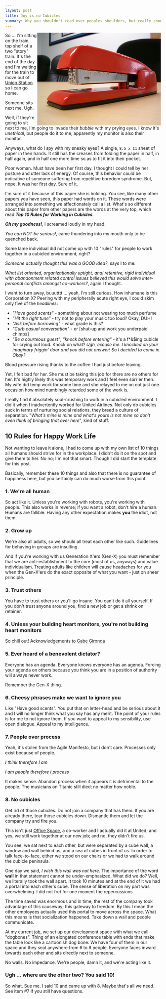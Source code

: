 ```yaml
---
layout: post
title: Joy is no Cubicles
summary: Why you shouldn't read over peoples shoulders, but really shouldn't be an ass
---
```


<img src="/images/articles/work/red-stapler.jpg" align="right" height="300" width="400" class="article">

So ... I'm sitting on the train, top shelf of a two "story" train. It's the end of the day and I'm waiting for the train to move out of [Union Station](http://tinyurl.com/3lnpl7) so I can go home.

Someone sits next me. Ugh.

Well, if they're going to sit next to me, I'm going to invade their *bubble* with my prying eyes. I know it's *unethical*, but people do it to me; apparently my monitor is also their monitor.

Anyways, what do I spy with my sneaky eyes? A single, `8.5 x 11` sheet of paper in their hands. It still has the creases from folding the paper in half, in half again, and in half one more time so as to fit it into their pocket.

Poor woman. Must have been her first day. I thought I could tell by her posture and utter lack of energy. Of course, this behavior could be indicative of someone suffering from repetitive boredom syndrome. But, nope. It was her first day. Sure of it.

I'm sure of it because of this paper she is holding. You see, like many other papers you have seen, this paper had words on it. These words were arranged into something we affectionately call a list. What's so different about this paper from other papers are the words at the very top, which read ***Top 10 Rules for Working in Cubicles***.

***Oh my goodness!***, I screamed loudly in my head.

*You can NOT be serious!*, came thundering into my mouth only to be quenched back.

Some lame individual did not come up with 10 "rules" for people to work together in a cubicled environment, right?

*Someone actually thought this was a GOOD idea?*, says I to me.

*What list oriented, organizationally uptight, anal retentive, rigid individual with abandonment related control issues believed this would solve inter-personal conflicts amongst co-workers?*, again I thought.

I want to turn away, buuutttt ... yeah, I'm still curious. How inhumane is this Corporation X? Peering with my peripherally acute right eye, I could skim only five of the *headlines*:

* *"Have good scents"* - something about not wearing too much perfume
* *"Hit the right tune"* - try not to play your music too loud? Okay, DUH!
* *"Ask before borrowing"* - what grade is this?
* *"Curb casual conversation"* - or \[shut-up and work you underpaid chimps\]
* *"Be a courteous guest"*, *"knock before entering"* - it's a f\*&$ing cubicle for crying out loud. Knock on what? *Ugh, excuse me. I knocked on your imaginary friggin' door and you did not answer! So I decided to come in. Okay?*

Blood pressure rising thanks to the coffee I had just before leaving.

Yet, I felt bad for her. She must be taking this job for there are no others for her. It's highly likely this was temporary work and I feel even sorrier then. My wife did temp work for some time and she relayed to me on not just one occasion how mind numbingly retarded some of the work is.

I really find it absolutely soul-crushing to work in a cubicled environment. I did it when I inadvertently worked for United Airlines. Not only do cubicles suck in terms of nurturing social relations, they breed a culture of separation. "*What's mine is mine and what's yours is not mine so don't even think of bringing that over here*", kind of stuff.

## 10 Rules for Happy Work Life

Not wanting to leave it alone, I had to come up with my own list of 10 things all humans should strive for in the workplace. I didn't do it on the spot and give them to her. No no; I'm not that smart. Though I did start the template for this post.

Basically, remember these 10 things and also that there is no guarantee of happiness here, but you certainly can do much worse from this point.

### 1. We're all human

So act like it. Unless you're working with robots, you're working with people. This also works in reverse; if you want a robot, don't hire a human. Humans are fallible. Having any other expectation makes **you** the idiot, not them.

### 2. Grow up

We're also all adults, so we should all treat each other like such. Guidelines for behaving in groups are insulting.

And if you're working with us Generation X'ers (Gen-X) you must remember that we are anti-establishment to the core (most of us, anyways) and value individualism. Treating adults like children will cause headaches for you when the Gen-X'ers do the exact opposite of what you want - just on sheer principle.

### 3. Trust others

You have to trust others or you'll go insane. You can't do it all yourself. If you don't trust anyone around you, find a new job or get a shrink on retainer.

### 4. Unless your building heart monitors, you're not building heart monitors

So chill out! Acknowledgements to [Gabe Gironda](http://gabriel.gironda.org/)

### 5. Ever heard of a benevolent dictator?

Everyone has an agenda. Everyone knows everyone has an agenda. Forcing your agenda on others because you think you are in a position of authority will always never work.

Remember the Gen-X thing.

### 6. Cheesy phrases make we want to ignore you

Like "Have good scents". You put that on letter-head and be serious about it and I will no longer think what you say has any merit. The point of your rules is for me to not ignore them. If you want to appeal to my sensibility, use open dialogue. Appeal to my intelligence.

### 7. People over process

Yeah, it's stolen from the Agile Manifesto, but i don't care. Processes only exist because of people.

*I think therefore I am*

*I am people therefore I process*

It makes sense. Abandon process when it appears it is detrimental to the people. The musicians on Titanic still died; no matter how noble.

### 8. No cubicles

Get rid of those cubicles. Do not join a company that has them. If you are already there, tear those cubicles down. Dismantle them and let the company try and fire you.

This isn't just [Office Space](http://www.imdb.com/title/tt0151804/), a co-worker and I actually did it at United; and yes, we still work together at our new job; and no, they didn't fire us.

You see, we sat next to each other, but were separated by a cube wall, a window and wall behind us, and a sea of cubes in front of us. In order to talk face-to-face, either we stood on our chairs or we had to walk around the cubicle peninsula.

One day we said, *I wish this wall was not here*. The importance of the word **wall** in that statement cannot be under-emphasized. What did we do? Well, we literally took the wall apart. It took 10 minutes and at the end of it we had a portal into each other's cube. The sense of liberation on my part was overwhelming. I did not fret for one moment the repercussions.

The time saved was enormous and in time, the rest of the company took advantage of this causeway; this gateway to freedom. By this I mean the other employees actually used this portal to move across the space. What this means is that socialization happened. Take down a wall and people communicate.

At my current [job](http://centro.net), we set up our development space with what we call "dogbones". Thing of an elongated conference table with ends that make the table look like a cartoonish dog bone. We have four of them in our space and they seat anywhere from 6 to 8 people. Everyone faces inward towards each other and sits directly next to someone.

No walls. No impedance. We're people, damn it, and we're acting like it.

### Ugh ... where are the other two? You said 10!

So what. Sue me. I said 10 and came up with 8. Maybe that's all we need. See item #7 if you still have questions.

